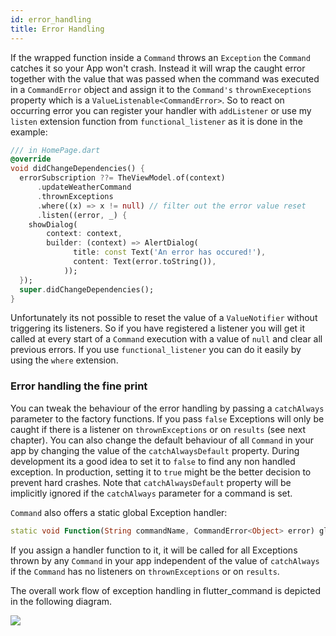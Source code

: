 ```yaml
---
id: error_handling
title: Error Handling
---
```

If the wrapped function inside a `Command` throws an `Exception` the `Command` catches it so your App won't crash.
Instead it will wrap the caught error together with the value that was passed when the command was executed in a `CommandError` object and assign it to the `Command's` `thrownExeceptions` property which is a `ValueListenable<CommandError>`.
So to react on occurring error you can register your handler with `addListener` or use my `listen` extension function from `functional_listener` as it is done in the example:

```Dart
/// in HomePage.dart
@override
void didChangeDependencies() {
  errorSubscription ??= TheViewModel.of(context)
      .updateWeatherCommand
      .thrownExceptions
      .where((x) => x != null) // filter out the error value reset
      .listen((error, _) {
    showDialog(
        context: context,
        builder: (context) => AlertDialog(
              title: const Text('An error has occured!'),
              content: Text(error.toString()),
            ));
  });
  super.didChangeDependencies();
}
```

Unfortunately its not possible to reset the value of a `ValueNotifier` without triggering its listeners. So if you have registered a listener you will get it called at every start of a `Command` execution with a value of `null` and clear all previous errors. If you use `functional_listener` you can do it easily by using the `where` extension.

### Error handling the fine print

You can tweak the behaviour of the error handling by passing a `catchAlways` parameter to the factory functions. If you pass `false` Exceptions will only be caught if there is a listener on `thrownExceptions` or on `results` (see next chapter). You can also change the default behaviour of all `Command` in your app by changing the value of the `catchAlwaysDefault` property. During development its a good idea to set it to `false` to find any non handled exception. In production, setting it to `true` might be the better decision to prevent hard crashes. Note that `catchAlwaysDefault` property will be implicitly ignored if the `catchAlways` parameter for a command is set.

`Command` also offers a static global Exception handler:

```Dart
static void Function(String commandName, CommandError<Object> error) globalExceptionHandler;
```

If you assign a handler function to it, it will be called for all Exceptions thrown by any `Command` in your app independent of the value of `catchAlways` if the `Command` has no listeners on `thrownExceptions` or on `results`.

The overall work flow of exception handling in flutter_command is depicted in the following diagram.

<!-- just to keep the image scale correctly in small screens -->

![](https://github.com/escamoteur/flutter_command/blob/master/misc/exception_handling.png)
